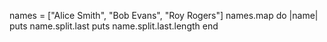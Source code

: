 
names = ["Alice Smith", "Bob Evans", "Roy Rogers"]
names.map do |name|
puts name.split.last
puts name.split.last.length
end
